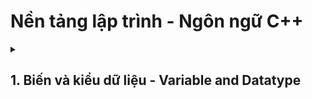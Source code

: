 # Nền tảng lập trình - Ngôn ngữ C++
<details>
<summary><h2>1. Biến và kiểu dữ liệu - Variable and Datatype </h2></summary>
  <details>  
  <summary>1.1 Khái niệm biến và kiểu dữ liệu - Variable and Data type Explained </summary>
    ## Biến là:
    - Đối tượng chiếm một vùng nhớ xác định
    - Dùng để lưu trữ giá trị nào đó 
    ## Variable Explained:
    ## Kiểu dữ liệu là:
    - Tập hợp của các loại giá trị mà có thể khởi tạo cho một biến 
    ## Data type exlained:
  </details>
</details>
